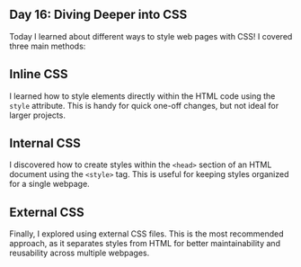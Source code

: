 ## Day 16: Diving Deeper into CSS

Today I learned about different ways to style web pages with CSS! I covered three main methods:

## Inline CSS
I learned how to style elements directly within the HTML code using the `style` attribute. This is handy for quick one-off changes, but not ideal for larger projects.

## Internal CSS
I discovered how to create styles within the `<head>` section of an HTML document using the `<style>` tag. This is useful for keeping styles organized for a single webpage.

## External CSS
Finally, I explored using external CSS files. This is the most recommended approach, as it separates styles from HTML for better maintainability and reusability across multiple webpages.
